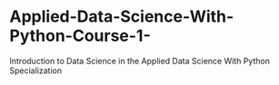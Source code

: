 # Applied-Data-Science-With-Python-Course-1-
Introduction to Data Science in the Applied Data Science With Python Specialization
